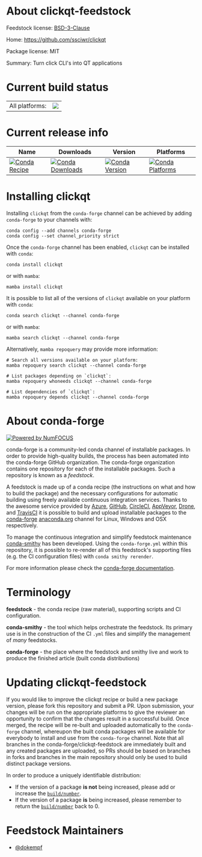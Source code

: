 About clickqt-feedstock
=======================

Feedstock license: [BSD-3-Clause](https://github.com/conda-forge/clickqt-feedstock/blob/main/LICENSE.txt)

Home: https://github.com/ssciwr/clickqt

Package license: MIT

Summary: Turn click CLI's into QT applications

Current build status
====================


<table><tr><td>All platforms:</td>
    <td>
      <a href="https://dev.azure.com/conda-forge/feedstock-builds/_build/latest?definitionId=19996&branchName=main">
        <img src="https://dev.azure.com/conda-forge/feedstock-builds/_apis/build/status/clickqt-feedstock?branchName=main">
      </a>
    </td>
  </tr>
</table>

Current release info
====================

| Name | Downloads | Version | Platforms |
| --- | --- | --- | --- |
| [![Conda Recipe](https://img.shields.io/badge/recipe-clickqt-green.svg)](https://anaconda.org/conda-forge/clickqt) | [![Conda Downloads](https://img.shields.io/conda/dn/conda-forge/clickqt.svg)](https://anaconda.org/conda-forge/clickqt) | [![Conda Version](https://img.shields.io/conda/vn/conda-forge/clickqt.svg)](https://anaconda.org/conda-forge/clickqt) | [![Conda Platforms](https://img.shields.io/conda/pn/conda-forge/clickqt.svg)](https://anaconda.org/conda-forge/clickqt) |

Installing clickqt
==================

Installing `clickqt` from the `conda-forge` channel can be achieved by adding `conda-forge` to your channels with:

```
conda config --add channels conda-forge
conda config --set channel_priority strict
```

Once the `conda-forge` channel has been enabled, `clickqt` can be installed with `conda`:

```
conda install clickqt
```

or with `mamba`:

```
mamba install clickqt
```

It is possible to list all of the versions of `clickqt` available on your platform with `conda`:

```
conda search clickqt --channel conda-forge
```

or with `mamba`:

```
mamba search clickqt --channel conda-forge
```

Alternatively, `mamba repoquery` may provide more information:

```
# Search all versions available on your platform:
mamba repoquery search clickqt --channel conda-forge

# List packages depending on `clickqt`:
mamba repoquery whoneeds clickqt --channel conda-forge

# List dependencies of `clickqt`:
mamba repoquery depends clickqt --channel conda-forge
```


About conda-forge
=================

[![Powered by
NumFOCUS](https://img.shields.io/badge/powered%20by-NumFOCUS-orange.svg?style=flat&colorA=E1523D&colorB=007D8A)](https://numfocus.org)

conda-forge is a community-led conda channel of installable packages.
In order to provide high-quality builds, the process has been automated into the
conda-forge GitHub organization. The conda-forge organization contains one repository
for each of the installable packages. Such a repository is known as a *feedstock*.

A feedstock is made up of a conda recipe (the instructions on what and how to build
the package) and the necessary configurations for automatic building using freely
available continuous integration services. Thanks to the awesome service provided by
[Azure](https://azure.microsoft.com/en-us/services/devops/), [GitHub](https://github.com/),
[CircleCI](https://circleci.com/), [AppVeyor](https://www.appveyor.com/),
[Drone](https://cloud.drone.io/welcome), and [TravisCI](https://travis-ci.com/)
it is possible to build and upload installable packages to the
[conda-forge](https://anaconda.org/conda-forge) [anaconda.org](https://anaconda.org/)
channel for Linux, Windows and OSX respectively.

To manage the continuous integration and simplify feedstock maintenance
[conda-smithy](https://github.com/conda-forge/conda-smithy) has been developed.
Using the ``conda-forge.yml`` within this repository, it is possible to re-render all of
this feedstock's supporting files (e.g. the CI configuration files) with ``conda smithy rerender``.

For more information please check the [conda-forge documentation](https://conda-forge.org/docs/).

Terminology
===========

**feedstock** - the conda recipe (raw material), supporting scripts and CI configuration.

**conda-smithy** - the tool which helps orchestrate the feedstock.
                   Its primary use is in the construction of the CI ``.yml`` files
                   and simplify the management of *many* feedstocks.

**conda-forge** - the place where the feedstock and smithy live and work to
                  produce the finished article (built conda distributions)


Updating clickqt-feedstock
==========================

If you would like to improve the clickqt recipe or build a new
package version, please fork this repository and submit a PR. Upon submission,
your changes will be run on the appropriate platforms to give the reviewer an
opportunity to confirm that the changes result in a successful build. Once
merged, the recipe will be re-built and uploaded automatically to the
`conda-forge` channel, whereupon the built conda packages will be available for
everybody to install and use from the `conda-forge` channel.
Note that all branches in the conda-forge/clickqt-feedstock are
immediately built and any created packages are uploaded, so PRs should be based
on branches in forks and branches in the main repository should only be used to
build distinct package versions.

In order to produce a uniquely identifiable distribution:
 * If the version of a package **is not** being increased, please add or increase
   the [``build/number``](https://docs.conda.io/projects/conda-build/en/latest/resources/define-metadata.html#build-number-and-string).
 * If the version of a package **is** being increased, please remember to return
   the [``build/number``](https://docs.conda.io/projects/conda-build/en/latest/resources/define-metadata.html#build-number-and-string)
   back to 0.

Feedstock Maintainers
=====================

* [@dokempf](https://github.com/dokempf/)

